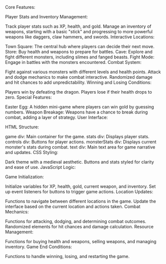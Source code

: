Core Features:

Player Stats and Inventory Management:

Track player stats such as XP, health, and gold.
Manage an inventory of weapons, starting with a basic "stick" and progressing to more powerful weapons like daggers, claw hammers, and swords.
Interactive Locations:

Town Square: The central hub where players can decide their next move.
Store: Buy health and weapons to prepare for battles.
Cave: Explore and fight different monsters, including slimes and fanged beasts.
Fight Mode: Engage in battles with the monsters encountered.
Combat System:

Fight against various monsters with different levels and health points.
Attack and dodge mechanics to make combat interactive.
Randomized damage and hit chances to add unpredictability.
Winning and Losing Conditions:

Players win by defeating the dragon.
Players lose if their health drops to zero.
Special Features:

Easter Egg: A hidden mini-game where players can win gold by guessing numbers.
Weapon Breakage: Weapons have a chance to break during combat, adding a layer of strategy.
User Interface:

HTML Structure:

game div: Main container for the game.
stats div: Displays player stats.
controls div: Buttons for player actions.
monsterStats div: Displays current monster's stats during combat.
text div: Main text area for game narrative and updates.
CSS Styling:

Dark theme with a medieval aesthetic.
Buttons and stats styled for clarity and ease of use.
JavaScript Logic:

Game Initialization:

Initialize variables for XP, health, gold, current weapon, and inventory.
Set up event listeners for buttons to trigger game actions.
Location Updates:

Functions to navigate between different locations in the game.
Update the interface based on the current location and actions taken.
Combat Mechanics:

Functions for attacking, dodging, and determining combat outcomes.
Randomized elements for hit chances and damage calculation.
Resource Management:

Functions for buying health and weapons, selling weapons, and managing inventory.
Game End Conditions:

Functions to handle winning, losing, and restarting the game.

